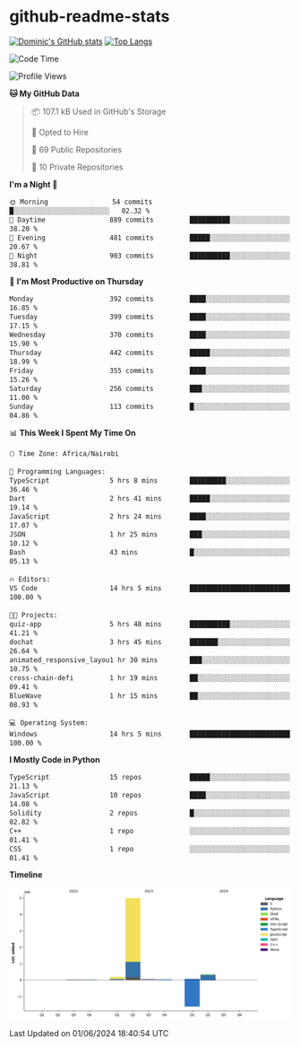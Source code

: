 # github-readme-stats
[![Dominic's GitHub stats](https://github-readme-stats.vercel.app/api?username=Domengo&show_icons=true)](https://github.com/anuraghazra/github-readme-stats)
[![Top Langs](https://github-readme-stats.vercel.app/api/top-langs/?username=Domengo&show_icons=true)](https://github.com/Domengo/github-readme-stats)

<!--START_SECTION:waka-->
![Code Time](http://img.shields.io/badge/Code%20Time-679%20hrs%2017%20mins-blue)

![Profile Views](http://img.shields.io/badge/Profile%20Views-0-blue)

**🐱 My GitHub Data** 

> 📦 107.1 kB Used in GitHub's Storage 
 > 
> 💼 Opted to Hire
 > 
> 📜 69 Public Repositories 
 > 
> 🔑 10 Private Repositories 
 > 
**I'm a Night 🦉** 

```text
🌞 Morning                54 commits          █░░░░░░░░░░░░░░░░░░░░░░░░   02.32 % 
🌆 Daytime                889 commits         ██████████░░░░░░░░░░░░░░░   38.20 % 
🌃 Evening                481 commits         █████░░░░░░░░░░░░░░░░░░░░   20.67 % 
🌙 Night                  903 commits         ██████████░░░░░░░░░░░░░░░   38.81 % 
```
📅 **I'm Most Productive on Thursday** 

```text
Monday                   392 commits         ████░░░░░░░░░░░░░░░░░░░░░   16.85 % 
Tuesday                  399 commits         ████░░░░░░░░░░░░░░░░░░░░░   17.15 % 
Wednesday                370 commits         ████░░░░░░░░░░░░░░░░░░░░░   15.90 % 
Thursday                 442 commits         █████░░░░░░░░░░░░░░░░░░░░   18.99 % 
Friday                   355 commits         ████░░░░░░░░░░░░░░░░░░░░░   15.26 % 
Saturday                 256 commits         ███░░░░░░░░░░░░░░░░░░░░░░   11.00 % 
Sunday                   113 commits         █░░░░░░░░░░░░░░░░░░░░░░░░   04.86 % 
```


📊 **This Week I Spent My Time On** 

```text
🕑︎ Time Zone: Africa/Nairobi

💬 Programming Languages: 
TypeScript               5 hrs 8 mins        █████████░░░░░░░░░░░░░░░░   36.46 % 
Dart                     2 hrs 41 mins       █████░░░░░░░░░░░░░░░░░░░░   19.14 % 
JavaScript               2 hrs 24 mins       ████░░░░░░░░░░░░░░░░░░░░░   17.07 % 
JSON                     1 hr 25 mins        ███░░░░░░░░░░░░░░░░░░░░░░   10.12 % 
Bash                     43 mins             █░░░░░░░░░░░░░░░░░░░░░░░░   05.13 % 

🔥 Editors: 
VS Code                  14 hrs 5 mins       █████████████████████████   100.00 % 

🐱‍💻 Projects: 
quiz-app                 5 hrs 48 mins       ██████████░░░░░░░░░░░░░░░   41.21 % 
dochat                   3 hrs 45 mins       ███████░░░░░░░░░░░░░░░░░░   26.64 % 
animated_responsive_layou1 hr 30 mins        ███░░░░░░░░░░░░░░░░░░░░░░   10.75 % 
cross-chain-defi         1 hr 19 mins        ██░░░░░░░░░░░░░░░░░░░░░░░   09.41 % 
BlueWave                 1 hr 15 mins        ██░░░░░░░░░░░░░░░░░░░░░░░   08.93 % 

💻 Operating System: 
Windows                  14 hrs 5 mins       █████████████████████████   100.00 % 
```

**I Mostly Code in Python** 

```text
TypeScript               15 repos            █████░░░░░░░░░░░░░░░░░░░░   21.13 % 
JavaScript               10 repos            ████░░░░░░░░░░░░░░░░░░░░░   14.08 % 
Solidity                 2 repos             █░░░░░░░░░░░░░░░░░░░░░░░░   02.82 % 
C++                      1 repo              ░░░░░░░░░░░░░░░░░░░░░░░░░   01.41 % 
CSS                      1 repo              ░░░░░░░░░░░░░░░░░░░░░░░░░   01.41 % 
```



**Timeline**

![Lines of Code chart](https://raw.githubusercontent.com/Domengo/Domengo/main/assets/bar_graph.png)


 Last Updated on 01/06/2024 18:40:54 UTC
<!--END_SECTION:waka-->


